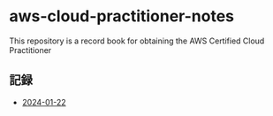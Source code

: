 # aws-cloud-practitioner-notes

This repository is a record book for obtaining the AWS Certified Cloud Practitioner

## 記録

* [2024-01-22](notes/2024-01-22.md)  